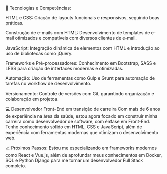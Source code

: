 🎯 Tecnologias e Competências:

HTML e CSS: Criação de layouts funcionais e responsivos, seguindo boas práticas.

Construção de e-mails com HTML: Desenvolvimento de templates de e-mail otimizados e compatíveis com diversos clientes de e-mail.

JavaScript​: Integração dinâmica de elementos com HTML e introdução ao uso de bibliotecas como jQuery.

Frameworks e Pré-processadores: Conhecimento em Bootstrap, SASS e LESS para criação de interfaces modernas e otimizadas.

Automação: Uso de ferramentas como Gulp e Grunt para automação de tarefas no workflow de desenvolvimento.

Versionamento: Controle de versões com Git, garantindo organização e colaboração em projetos.


💻 Desenvolvedor Front-End em transição de carreira
Com mais de 6 anos de experiência na área da saúde, estou agora focado em construir minha carreira como desenvolvedor de software, com ênfase em Front-End. Tenho conhecimento sólido em HTML, CSS e JavaScript, além de experiência com ferramentas modernas que otimizam o desenvolvimento web.


📈 Próximos Passos:
Estou me especializando em frameworks modernos como React e Vue.js, além de aprofundar meus conhecimentos em Docker, SQL e Python Django para me tornar um desenvolvedor Full Stack completo.

